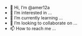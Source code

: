 - 👋 Hi, I’m @amer12a
- 👀 I’m interested in ...
- 🌱 I’m currently learning ...
- 💞️ I’m looking to collaborate on ...
- 📫 How to reach me ...

<!---
amer12a/amer12a is a ✨ special ✨ repository because its `README.md` (this file) appears on your GitHub profile.
You can click the Preview link to take a look at your changes.
--->
